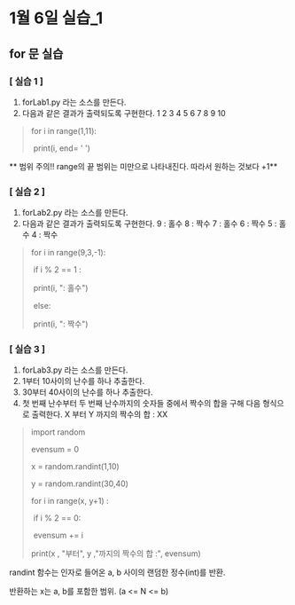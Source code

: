 # 1월 6일 실습_1

## for 문 실습

### [ 실습 1 ]

1. forLab1.py 라는 소스를 만든다.
2. 다음과 같은 결과가 출력되도록 구현한다.
1 2 3 4 5 6 7 8 9 10



> for i in range(1,11):
>
> ​	print(i, end= ' ')



** 범위 주의!! range의 끝 범위는 미만으로 나타내진다. 따라서 원하는 것보다 +1**



### [ 실습 2 ]

1. forLab2.py 라는 소스를 만든다.
2. 다음과 같은 결과가 출력되도록 구현한다.
9 : 홀수
8 : 짝수
7 : 홀수
6 : 짝수
5 : 홀수
4 : 짝수



> for i in range(9,3,-1):
>
> ​	if i % 2 == 1 :
>
> ​		print(i, ": 홀수")
>
> ​	else:
>
> ​		print(i, ": 짝수")



### [ 실습 3 ]

1. forLab3.py 라는 소스를 만든다.
2. 1부터 10사이의 난수를 하나 추출한다.
3. 30부터 40사이의 난수를 하나 추출한다.
4. 첫 번째 난수부터 두 번째 난수까지의 숫자들 중에서 짝수의 합을 구해 다음
형식으로 출력한다.
X 부터 Y 까지의 짝수의 합 : XX



> import random
>
> evensum = 0
>
> x = random.randint(1,10)
>
> y = random.randint(30,40)
>
> for i in range(x, y+1) :
>
> ​	if i % 2 == 0:
>
> ​		evensum += i
>
> print(x , "부터", y ,"까지의 짝수의 합 :", evensum)



randint 함수는 인자로 들어온 a, b 사이의 랜덤한 정수(int)를 반환.

반환하는 x는 a, b를 포함한 범위. (a <= N <= b)

